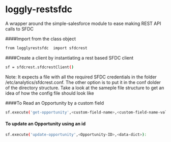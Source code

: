 # loggly-restsfdc
A wrapper around the simple-salesforce module to ease making REST API calls to SFDC

####Import from the class object

```sh
from logglyrestsfdc  import sfdcrest
```

####Create a client by instantiating a rest based SFDC client

```sh
sf = sfdcrest.sfdcrestClient()
```
Note: It expects a file with all the required SFDC credentials in the folder /etc/analytics/sfdcrest.conf. 
The other option is to put it in the conf dolder of the directory structure. Take a look at the sameple file structure
to get an idea of how the config file should look like


####To Read an Opportunity by a custom field
```sh
sf.execute('get-opportunity',<custom-field-name>,<custom-field-name-value>)
```

#### To update an Opportunity using an id
```sh
sf.execute('update-opportunity',<Opportunity-ID>,<data-dict>):
```
